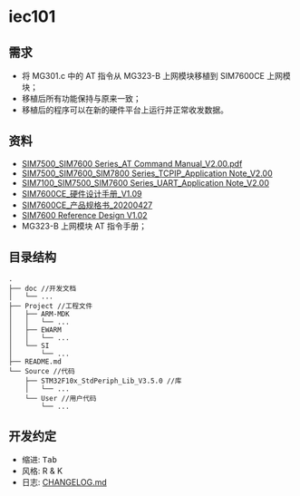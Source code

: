 # iec101

## 需求

- 将 MG301.c 中的 AT 指令从 MG323-B 上网模块移植到 SIM7600CE 上网模块；
- 移植后所有功能保持与原来一致；
- 移植后的程序可以在新的硬件平台上运行并正常收发数据。

## 资料

- [SIM7500_SIM7600 Series_AT Command Manual_V2.00.pdf](https://cn.simcom.com/service-929.html)
- [SIM7500_SIM7600_SIM7800 Series_TCPIP_Application Note_V2.00](https://cn.simcom.com/service-909.html)
- [SIM7100_SIM7500_SIM7600 Series_UART_Application Note_V2.00](https://cn.simcom.com/service-923.html)
- [SIM7600CE_硬件设计手册_V1.09](https://cn.simcom.com/service-669.html)
- [SIM7600CE_产品规格书_20200427](https://cn.simcom.com/service-728.html)
- [SIM7600 Reference Design V1.02](https://cn.simcom.com/service-697.html)
- MG323-B 上网模块 AT 指令手册；

## 目录结构

```
.
├── doc //开发文档
│   └── ...
├── Project //工程文件
│   ├── ARM-MDK
│   │   └── ...
│   ├── EWARM
│   │   └── ...
│   └── SI
│       └── ...
├── README.md
└── Source //代码
    ├── STM32F10x_StdPeriph_Lib_V3.5.0 //库
    │   └── ...
    └── User //用户代码
        └── ...
```

## 开发约定

- 缩进: <kbd>Tab</kbd>
- 风格: R & K
- 日志: [CHANGELOG.md](CHANGELOG.md)
